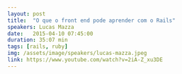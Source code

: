 ```yaml
---
layout: post
title:  "O que o front end pode aprender com o Rails"
speakers: Lucas Mazza
date:   2015-04-10 07:45:00
duration: 35:07 min
tags: [rails, ruby]
img: /assets/image/speakers/lucas-mazza.jpeg
link: https://www.youtube.com/watch?v=2iA-Z_xu3DE
---
```


